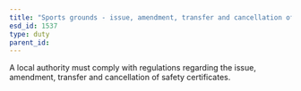 ```yaml
---
title: "Sports grounds - issue, amendment, transfer and cancellation of safety certificates"
esd_id: 1537
type: duty
parent_id:  
---
```


A local authority must comply with regulations regarding the issue, amendment, transfer and cancellation of safety certificates.

